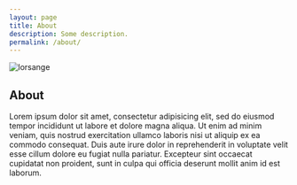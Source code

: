 ```yaml
---
layout: page
title: About
description: Some description.
permalink: /about/
---
```


<img itemprop="image" class="img-rounded" src="http://res.cloudinary.com/lorsange/image/upload/v1520942873/10406497_861890560515055_183016072283168899_n.jpg" alt="lorsange">

## About

Lorem ipsum dolor sit amet, consectetur adipisicing elit, sed do eiusmod
tempor incididunt ut labore et dolore magna aliqua. Ut enim ad minim veniam,
quis nostrud exercitation ullamco laboris nisi ut aliquip ex ea commodo
consequat. Duis aute irure dolor in reprehenderit in voluptate velit esse
cillum dolore eu fugiat nulla pariatur. Excepteur sint occaecat cupidatat non
proident, sunt in culpa qui officia deserunt mollit anim id est laborum.
